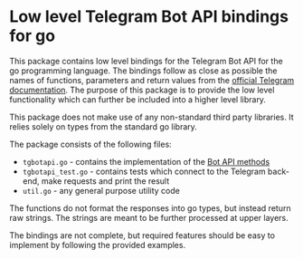 # Low level Telegram Bot API bindings for go

This package contains low level bindings for the Telegram Bot API for the go programming language. The bindings follow
as close as possible the names of functions, parameters and return values from the [official Telegram documentation][1].
The purpose of this package is to provide the low level functionality which can further be included into a higher level
library.

This package does not make use of any non-standard third party libraries. It relies solely on types from the standard go
library.

The package consists of the following files:
* `tgbotapi.go` - contains the implementation of the [Bot API methods][2]
* `tgbotapi_test.go` - contains tests which connect to the Telegram back-end, make requests and print the result
* `util.go` - any general purpose utility code

The functions do not format the responses into go types, but instead return raw strings. The strings are meant to be
further processed at upper layers.

The bindings are not complete, but required features should be easy to implement by following the provided examples.

[1]: https://core.telegram.org/bots/api
[2]: https://core.telegram.org/bots/api#available-methods
